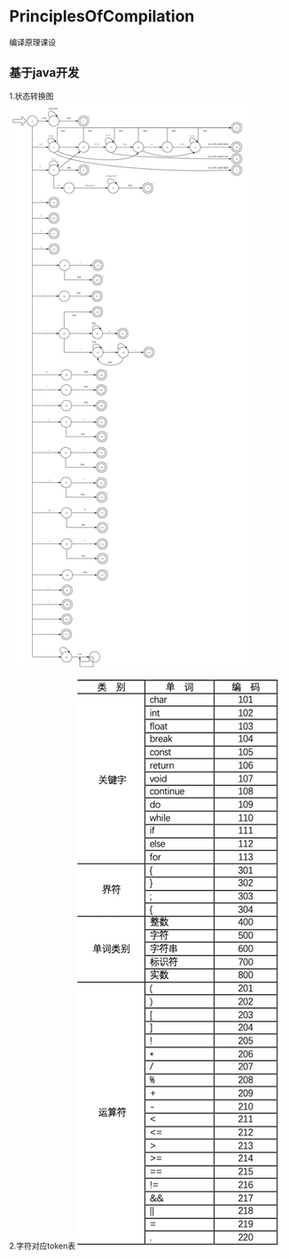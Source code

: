 # PrinciplesOfCompilation
编译原理课设

## 基于java开发

1.状态转换图
  ![Image text](https://github.com/Lomesome/PrinciplesOfCompilation/blob/master/state%20transition%20diagram.png)
  
2.字符对应token表
  ![Image text](https://github.com/Lomesome/PrinciplesOfCompilation/blob/master/token.png)

